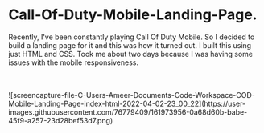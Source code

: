# Call-Of-Duty-Mobile-Landing-Page.
Recently, I've been constantly playing Call Of Duty Mobile. So I decided to build a landing page for it and this was how it turned out.  I built this using just HTML and CSS. Took me about two days because I was having some issues with the mobile responsiveness. 


<br>
<br>
![screencapture-file-C-Users-Ameer-Documents-Code-Workspace-COD-Mobile-Landing-Page-index-html-2022-04-02-23_00_22](https://user-images.githubusercontent.com/76779409/161973956-0a68d60b-babe-45f9-a257-23d28bef53d7.png)
